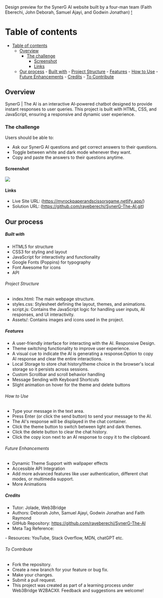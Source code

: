 Design preview for the SynerG AI website built by a four-man team (Faith Eberechi, John Deborah, Samuel Ajayi, and Godwin Jonathan)
[!](./)


# Table of contents

- [Table of contents](#table-of-contents)
  - [Overview](#overview)
    - [The challenge](#the-challenge)
      - [Screenshot](#screenshot)
      - [Links](#links)
  - [Our process](#our-process)
        - [Built with](#built-with)
          - [Project Structure](#project-structure)
        - [Features](#features)
          - [How to Use](#how-to-use)
          - [Future Enhancements](#future-enhancements)
        - [Credits](#credits)
          - [To Contribute](#to-contribute)
  

## Overview

  SynerG | The AI is an interactive AI-powered chatbot designed to provide instant responses to user queries. This project is built with HTML, CSS, and JavaScript, ensuring a responsive and dynamic user experience.


### The challenge

Users should be able to:

- Ask our SynerG AI questions and get correct answers to their questions.
-  Toggle between white and dark mode whenever they want.
- Copy and paste the answers to their questions anytime.
  

#### Screenshot

![](./images/Screenshot%202025-02-06%20124917.png)


#### Links

- Live Site URL: (https://myrockpaperandscissorsgame.netlify.app/)
- Solution URL: (https://github.com/rayeberechi/SynerG-The-AI.git)

## Our process

##### Built with

- HTML5 for structure
- CSS3 for styling and layout
- JavaScript for interactivity and functionality
- Google Fonts (Poppins) for typography
- Font Awesome for icons
- API
  
###### Project Structure
- index.html: The main webpage structure.
- styles.css: Stylesheet defining the layout, themes, and animations.
- script.js: Contains the JavaScript logic for handling user inputs, AI responses, and UI interactivity.
- Assets/: Contains images and icons used in the project.


##### Features
- A user-friendly interface for interacting with the AI.
Responsive Design.
- Theme switching functionality to improve user experience.
- A visual cue to indicate the AI is generating a response.Option to copy AI response and clear the entire interactions.
- Local Storage to store chat history/theme choice in the browser's local storage so it persists across sessions.
- Custom Scrollbar and scroll behavior handling
- Message Sending with Keyboard Shortcuts
- Slight animation on hover for the theme and delete buttons

###### How to Use
- Type your message in the text area.
- Press Enter (or click the send button) to send your message to the AI.
- The AI's response will be displayed in the chat container.
- Click the theme button to switch between light and dark themes.
- Click the delete button to clear the chat history.
- Click the copy icon next to an AI response to copy it to the clipboard.

###### Future Enhancements
- Dynamic Theme Support with wallpaper effects
- Accessible API Integration
- Add more advanced features like user authentication, different chat modes, or multimedia support.
- More Animations

##### Credits
- Tutor: Jolade, Web3Bridge
- Authors: Deborah John, Samuel Ajayi, Godwin Jonathan and Faith Raymond
- GitHub Repository: https://github.com/rayeberechi/SynerG-The-AI
- Meta Tag Reference:
<meta name="Author" content="Faithy, Debbie, SA and Godwin— Web3Bridge W2BACXII" />
- Resources: YouTube, Stack Overflow, MDN, chatGPT etc.

###### To Contribute
- Fork the repository.
- Create a new branch for your feature or bug fix.
- Make your changes.
- Submit a pull request.
- This project was created as part of a learning process under Web3Bridge W2BACXII. Feedback and suggestions are welcome!

